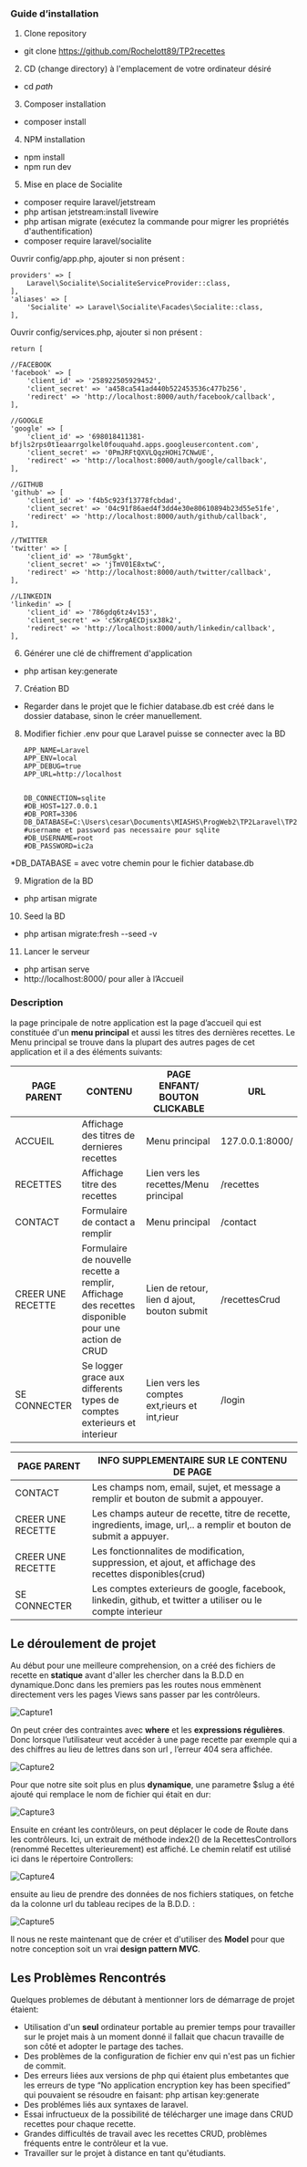 ### Guide d’installation 

1.	Clone repository
- git clone https://github.com/Rochelott89/TP2recettes

2.	CD (change directory) à l'emplacement de votre ordinateur désiré
- cd *path*

3.	Composer installation 
- composer install

4.	NPM installation
- npm install
- npm run dev

5.	Mise en place de Socialite
- composer require laravel/jetstream
- php artisan jetstream:install livewire
- php artisan migrate (exécutez la commande pour migrer les propriétés d'authentification)
- composer require laravel/socialite

Ouvrir config/app.php, ajouter si non présent : 

    providers' => [
        Laravel\Socialite\SocialiteServiceProvider::class,
    ],
    'aliases' => [
        'Socialite' => Laravel\Socialite\Facades\Socialite::class,
    ],


Ouvrir config/services.php, ajouter si non présent : 

    return [
    
    //FACEBOOK 
    'facebook' => [
        'client_id' => '258922505929452',
        'client_secret' => 'a458ca541ad440b522453536c477b256',
        'redirect' => 'http://localhost:8000/auth/facebook/callback',
    ],

    //GOOGLE
    'google' => [
        'client_id' => '698018411381-bfjls2rps0t1eaarrgolkel0fouquahd.apps.googleusercontent.com',
        'client_secret' => '0PmJRFtQXVLQqzHOHi7CNwUE',
        'redirect' => 'http://localhost:8000/auth/google/callback',
    ],

    //GITHUB
    'github' => [
        'client_id' => 'f4b5c923f13778fcbdad',
        'client_secret' => '04c91f86aed4f3dd4e30e80610894b23d55e51fe',
        'redirect' => 'http://localhost:8000/auth/github/callback',
    ],

    //TWITTER
    'twitter' => [
        'client_id' => '78um5gkt',
        'client_secret' => 'jTmV01E8xtwC',
        'redirect' => 'http://localhost:8000/auth/twitter/callback',
    ],

    //LINKEDIN
    'linkedin' => [
        'client_id' => '786gdq6tz4v153',
        'client_secret' => 'c5KrgAECDjsx38k2',
        'redirect' => 'http://localhost:8000/auth/linkedin/callback',
    ],

6.	Générer une clé de chiffrement d'application
- php artisan key:generate

7.	Création BD
- Regarder dans le projet que le fichier database.db est créé dans le dossier database, sinon le créer manuellement.

8.	Modifier fichier .env pour que Laravel puisse se connecter avec la BD

        APP_NAME=Laravel
        APP_ENV=local
        APP_DEBUG=true
        APP_URL=http://localhost


        DB_CONNECTION=sqlite
        #DB_HOST=127.0.0.1
        #DB_PORT=3306
        DB_DATABASE=C:\Users\cesar\Documents\MIASHS\ProgWeb2\TP2Laravel\TP2Laravel\database\database.db
        #username et password pas necessaire pour sqlite
        #DB_USERNAME=root
        #DB_PASSWORD=ic2a

*DB_DATABASE = avec votre chemin pour le fichier database.db

9.	Migration de la BD
- php artisan migrate

10.	Seed la BD
- php artisan migrate:fresh --seed -v

11.	Lancer le serveur
- php artisan serve
- http://localhost:8000/ pour aller à l’Accueil 


### Description
la page principale de notre application est la page d’accueil qui est constituée d'un **menu principal** et aussi les titres des dernières recettes. Le Menu principal se trouve dans la plupart des autres pages de cet application et il a des éléments suivants:

| PAGE PARENT       | CONTENU                                                                                             | PAGE ENFANT/ BOUTON CLICKABLE                 | URL             |
|-------------------|-----------------------------------------------------------------------------------------------------|-----------------------------------------------|-----------------|
| ACCUEIL           | Affichage des titres de dernieres recettes                                                          | Menu principal                                | 127.0.0.1:8000/ |
| RECETTES          | Affichage titre des recettes                                                                        | Lien vers les recettes/Menu principal         | /recettes       |
| CONTACT           | Formulaire de contact a remplir                                                                     | Menu principal                                | /contact        |
| CREER UNE RECETTE | Formulaire de nouvelle recette a remplir, Affichage des recettes disponible pour une action de CRUD | Lien de retour, lien d ajout, bouton submit   | /recettesCrud   |
| SE CONNECTER      | Se logger grace aux differents types de comptes exterieurs et interieur                             | Lien vers les comptes ext‚rieurs et int‚rieur | /login          |

 

| PAGE PARENT       | INFO SUPPLEMENTAIRE SUR LE CONTENU DE PAGE                                                                          |
|-------------------|---------------------------------------------------------------------------------------------------------------------|
| CONTACT           | Les champs nom, email, sujet, et message a remplir et bouton de submit a appouyer.                                  |
| CREER UNE RECETTE | Les champs auteur de recette, titre de recette, ingredients, image, url,.. a remplir et bouton de submit a appuyer. |
| CREER UNE RECETTE | Les fonctionnalites de  modification, suppression, et ajout, et affichage des recettes disponibles(crud)            |
| SE CONNECTER      | Les comptes exterieurs de google, facebook, linkedin, github, et twitter a utiliser ou le compte interieur          |



## Le déroulement de projet
Au début pour une meilleure comprehension, on a créé des fichiers de recette en **statique** avant d'aller les chercher dans la B.D.D en dynamique.Donc dans les premiers pas les routes nous emmènent directement vers les pages Views sans passer par les contrôleurs.

![Capture1](https://user-images.githubusercontent.com/81319754/115557184-c43a5380-a2b1-11eb-9684-4e8de936273f.PNG)


On peut créer des contraintes avec **where** et les **expressions régulières**. Donc lorsque l’utilisateur veut accéder à une page recette par exemple qui a des chiffres au lieu de lettres dans son url , l’erreur 404 sera affichée. 

![Capture2](https://user-images.githubusercontent.com/81319754/115555282-9e13b400-a2af-11eb-8779-1c4505b93cc1.PNG)

Pour que notre site soit plus en plus **dynamique**, une parametre $slug a été ajouté qui remplace le nom de fichier qui était en dur:

![Capture3](https://user-images.githubusercontent.com/81319754/115555601-f945a680-a2af-11eb-96a7-7004d041623b.PNG)

Ensuite en créant les contrôleurs, on peut déplacer le code de Route dans les contrôleurs. Ici, un extrait de méthode index2() de la RecettesControllors (renommé Recettes ulterieurement) est affiché. Le chemin relatif est utilisé ici dans le répertoire Controllers:

![Capture4](https://user-images.githubusercontent.com/81319754/115556039-7ffa8380-a2b0-11eb-9606-e8b3d9561dcd.PNG)

ensuite au lieu de prendre des données de nos fichiers statiques, on fetche da la colonne url du tableau recipes de la B.D.D. :

![Capture5](https://user-images.githubusercontent.com/81319754/115556202-b506d600-a2b0-11eb-9dec-9984852b2dfb.PNG)

Il nous ne reste maintenant que de créer et d'utiliser des **Model** pour que notre conception soit un vrai **design pattern MVC**.


## Les Problèmes Rencontrés

Quelques problemes de débutant à mentionner lors de démarrage de projet étaient:
* Utilisation d'un **seul** ordinateur portable au premier temps pour travailler sur le projet mais à un moment donné il fallait que chacun travaille de son côté et adopter le partage des taches.
* Des problèmes de la configuration de fichier env qui n'est pas un fichier de commit.
* Des erreurs liées aux versions de php qui étaient plus embetantes que les erreurs de type “No application encryption key has been specified” qui pouvaient se résoudre en faisant:       php artisan key:generate
* Des problémes liés aux syntaxes de laravel.
* Essai infructueux de la possibilité de télécharger une image dans CRUD recettes pour chaque recette.
* Grandes difficultés de travail avec les recettes CRUD, problèmes fréquents entre le contrôleur et la vue. 
* Travailler sur le projet à distance en tant qu'étudiants. 


